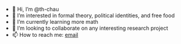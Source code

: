 - 👋 Hi, I’m @th-chau
- 👀 I’m interested in formal theory, political identities, and free food
- 🌱 I’m currently learning more math
- 💞️ I’m looking to collaborate on any interesting research project
- 📫 How to reach me: [email](https://mailhide.io/e/bhOQVvCl)

<!---
th-chau/th-chau is a ✨ special ✨ repository because its `README.md` (this file) appears on your GitHub profile.
You can click the Preview link to take a look at your changes.
--->
